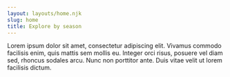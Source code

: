 ```yaml
---
layout: layouts/home.njk
slug: home
title: Explore by season
---
```


Lorem ipsum dolor sit amet, consectetur adipiscing elit. Vivamus commodo facilisis enim, quis mattis sem mollis eu. Integer orci risus, posuere vel diam sed, rhoncus sodales arcu. Nunc non porttitor ante. Duis vitae velit ut lorem facilisis dictum. 